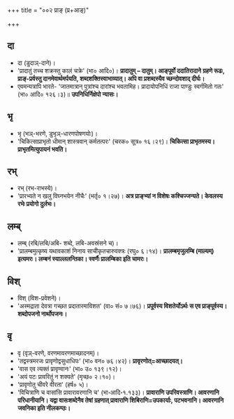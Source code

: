 +++
title = "००२ प्राङ् (प्र+आङ्)"

+++

## दा
- दा (डुदाञ्-दाने)।
- 'प्रादातुं तच्च शक्रस्तु कालं चक्रे' (भा० आदि०)। **प्रादातुम् – दातुम्। आङ्पूर्वो ददातिरादाने ग्रहणे रूढः, प्राङ्-प्रर्वस्तु दानमेवार्थमर्पयति, शब्दशक्तिस्वाभाव्यात्। अपि वा प्रशब्दस्यैव च्छन्दोवशाद् दीर्घः।**
- एवमन्यत्रापि भारते- 'जातमात्रान् पुत्रांश्च दारांश्च भवतामिह। प्रादायोपनिधिं राजा पाण्डुः स्वर्गमितो गतः' (भा० आदि० १२६।३)॥ **उपनिधिर्निक्षेपो न्यासः।**

## भृ
- भृ (भञ्-भरणे, डुभृञ्-धारणपोषणयोः)।
- 'चिकित्साप्राभृतो धीमान् शास्त्रवान् कर्मतत्परः' (चरक० सूत्र० १६।२९)। **चिकित्सा प्राभृतमस्य। प्राभृतमित्युपायनं भवति।**

## रभ्
- रभ् (रभ-राभस्ये)।
- 'प्रारभ्यते न खलु विघ्नभयेन नीचैः' (भर्तृ० १।२७)। **अत्र प्राङ्भ्यां न विशेषः कश्चिज्जन्यते। केवलस्य रभेः प्रयोगो दुर्लभः।**

## लम्ब्
- लम्ब् (रबि/लबि/अबि- शब्दे, लबि-अवस्रंसने च)।
- 'प्रालम्बमुत्कृष्य यथावकाशं निनाय साचीकृतचारुवक्त्रः (रघु० ६।१४)। **प्रालम्बमृजुलम्बि (माल्यम्) इत्यमरः। लम्बनं स्याल्ललन्तिका। स्वर्णैः प्रालम्बिका इति चामरः।**

## विश्
- विश् (विश-प्रवेशने)।
- 'अस्मद्राता देवत्रा गच्छत प्रदातारमाविशत' (वा० सं० ७।७६)। **प्रपूर्वस्य विशतेर्योऽर्थः स एव प्राङ्पूर्वस्य। शब्दोपजनो नार्थोपजनः।**

## वृ
- वृ (वृञ्-वरणे, वरणमावरणमाच्छादनम्)।
- 'तद्वस्त्रमरजः प्रावृणोद्वसुधाधिपः' (भा० वन० ७६।४२)। **प्रावृरणोत्=आच्छादयत्।**
- 'वास एव त्यक्तं प्रावृण्वानः' (भा० उ० १३९।१२)।
- 'अयं पटः प्रावरितुं न शक्यते' (मृच्छ० २।१०)।
- 'प्रावृणोतु चीवरे वीरता' (हर्ष० ५)।
- 'विचित्राणि च वासांसि प्रावारावरणानि च' (भा॰आदि॰१.१३३)। **प्रावाराणि उपरिवस्त्राणि। आवरणानि परिधानीयानि। यद्वा वासःशब्देनैव तेषां ग्रहणात् प्रावाराणि शिबिराणि=उपकार्याः, पटभवनानि। आवरणानि जवनिका इति नीलकण्ठः।**
